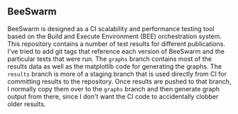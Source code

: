 ## BeeSwarm

BeeSwarm is designed as a CI scalability and performance testing tool based on
the Build and Execute Environment (BEE) orchestration system. This repository
contains a number of test results for different publications. I've tried to add
git tags that reference each version of BeeSwarm and the particular tests that
were run. The `graphs` branch contains most of the results data as well as the
matplotlib code for generating the graphs. The `results` branch is more of a
staging branch that is used directly from CI for committing results to the
repository. Once results are pushed to that branch, I normally copy them over to
the `graphs` branch and then generate graph output from there, since I don't
want the CI code to accidentally clobber older results.
